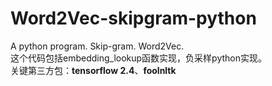 # Word2Vec-skipgram-python
A python program. Skip-gram. Word2Vec.  
这个代码包括embedding_lookup函数实现，负采样python实现。  
关键第三方包：__tensorflow 2.4__、__foolnltk__
